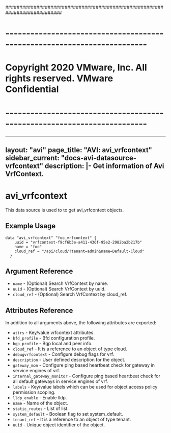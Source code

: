 ############################################################################
# ------------------------------------------------------------------------
# Copyright 2020 VMware, Inc.  All rights reserved. VMware Confidential
# ------------------------------------------------------------------------
###

---
layout: "avi"
page_title: "AVI: avi_vrfcontext"
sidebar_current: "docs-avi-datasource-vrfcontext"
description: |-
  Get information of Avi VrfContext.
---

# avi_vrfcontext

This data source is used to to get avi_vrfcontext objects.

## Example Usage

```hcl
data "avi_vrfcontext" "foo_vrfcontext" {
    uuid = "vrfcontext-f9cf6b3e-a411-436f-95e2-2982ba2b217b"
    name = "foo"
    cloud_ref = "/api/cloud/?tenant=admin&name=Default-Cloud"
  }
```

## Argument Reference

* `name` - (Optional) Search VrfContext by name.
* `uuid` - (Optional) Search VrfContext by uuid.
* `cloud_ref` - (Optional) Search VrfContext by cloud_ref.
  
## Attributes Reference

In addition to all arguments above, the following attributes are exported:

* `attrs` - Key/value vrfcontext attributes.
* `bfd_profile` - Bfd configuration profile.
* `bgp_profile` - Bgp local and peer info.
* `cloud_ref` - It is a reference to an object of type cloud.
* `debugvrfcontext` - Configure debug flags for vrf.
* `description` - User defined description for the object.
* `gateway_mon` - Configure ping based heartbeat check for gateway in service engines of vrf.
* `internal_gateway_monitor` - Configure ping based heartbeat check for all default gateways in service engines of vrf.
* `labels` - Key/value labels which can be used for object access policy permission scoping.
* `lldp_enable` - Enable lldp.
* `name` - Name of the object.
* `static_routes` - List of list.
* `system_default` - Boolean flag to set system_default.
* `tenant_ref` - It is a reference to an object of type tenant.
* `uuid` - Unique object identifier of the object.

